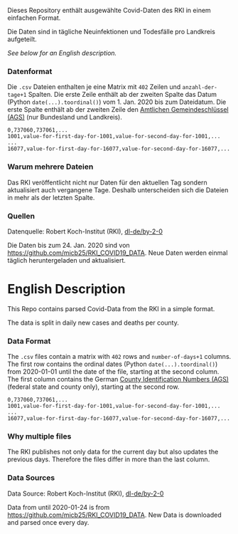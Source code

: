 Dieses Repository enthält ausgewählte Covid-Daten des RKI in einem einfachen Format.

Die Daten sind in tägliche Neuinfektionen und Todesfälle pro Landkreis aufgeteilt.

*See below for an English description.*

### Datenformat

Die `.csv` Dateien enthalten je eine Matrix mit `402` Zeilen und `anzahl-der-tage+1` Spalten.
Die erste Zeile enthält ab der zweiten Spalte das Datum (Python `date(...).toordinal()`) vom 1. Jan. 2020 bis zum Dateidatum.
Die erste Spalte enthält ab der zweiten Zeile den [Amtlichen Gemeindeschlüssel (AGS)](https://de.wikipedia.org/wiki/Amtlicher_Gemeindeschl%C3%BCssel) (nur Bundesland und Landkreis).

    0,737060,737061,...
    1001,value-for-first-day-for-1001,value-for-second-day-for-1001,...
    ...
    16077,value-for-first-day-for-16077,value-for-second-day-for-16077,...

### Warum mehrere Dateien

Das RKI veröffentlicht nicht nur Daten für den aktuellen Tag sondern aktualisiert auch vergangene Tage. Deshalb unterscheiden sich die Dateien in mehr als der letzten Spalte.

### Quellen

Datenquelle: Robert Koch-Institut (RKI), [dl-de/by-2-0](https://www.govdata.de/dl-de/by-2-0)

Die Daten bis zum 24. Jan. 2020 sind von https://github.com/micb25/RKI_COVID19_DATA. Neue Daten werden einmal täglich heruntergeladen und aktualisiert.


# English Description

This Repo contains parsed Covid-Data from the RKI in a simple format.

The data is split in daily new cases and deaths per county.


### Data Format

The `.csv` files contain a matrix with `402` rows and `number-of-days+1` columns.
The first row contains the ordinal dates (Python `date(...).toordinal()`) from 2020-01-01 until the date of the file, starting at the second column.
The first column contains the German [County Identification Numbers (AGS)](https://de.wikipedia.org/wiki/Amtlicher_Gemeindeschl%C3%BCssel) (federal state and county only), starting at the second row.

    0,737060,737061,...
    1001,value-for-first-day-for-1001,value-for-second-day-for-1001,...
    ...
    16077,value-for-first-day-for-16077,value-for-second-day-for-16077,...

### Why multiple files

The RKI publishes not only data for the current day but also updates the previous days. Therefore the files differ in more than the last column.

### Data Sources

Data Source:  Robert Koch-Institut (RKI), [dl-de/by-2-0](https://www.govdata.de/dl-de/by-2-0)

Data from until 2020-01-24 is from https://github.com/micb25/RKI_COVID19_DATA. New Data is downloaded and parsed once every day.
